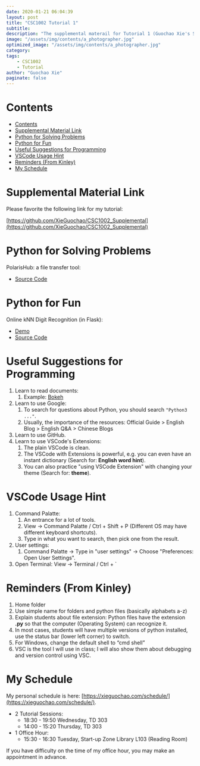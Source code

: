 ```yaml
---
date: 2020-01-21 06:04:39
layout: post
title: "CSC1002 Tutorial 1"
subtitle:
description: "The supplemental materail for Tutorial 1 (Guochao Xie's Session), CSC1002, Spring 2020"
image: "/assets/img/contents/a_photographer.jpg"
optimized_image: "/assets/img/contents/a_photographer.jpg"
category:
tags:
    - CSC1002
    - Tutorial
author: "Guochao Xie"
paginate: false
---
```



Contents
===

- [Contents](#contents)
- [Supplemental Material Link](#supplemental-material-link)
- [Python for Solving Problems](#python-for-solving-problems)
- [Python for Fun](#python-for-fun)
- [Useful Suggestions for Programming](#useful-suggestions-for-programming)
- [VSCode Usage Hint](#vscode-usage-hint)
- [Reminders (From Kinley)](#reminders-from-kinley)
- [My Schedule](#my-schedule)

Supplemental Material Link
===

Please favorite the following link for my tutorial:

[https://github.com/XieGuochao/CSC1002_Supplemental](https://github.com/XieGuochao/CSC1002_Supplemental)


Python for Solving Problems
===

PolarisHub: a file transfer tool:
- [Source Code](https://github.com/PolarisStudio/polarishub_flask)

Python for Fun
===

Online kNN Digit Recognition (in Flask): 
- [Demo](http://120.27.144.199:9000/)
- [Source Code](https://github.com/XieGuochao/knn_flask)

Useful Suggestions for Programming
===

1. Learn to read documents:
   1. Example: [Bokeh](https://github.com/bokeh/bokeh)
2. Learn to use Google:
   1. To search for questions about Python, you should search `"Python3 ..."`.
   2. Usually, the importance of the resources: Official Guide > English Blog > English Q&A > Chinese Blogs
3. Learn to use GitHub.
4. Learn to use VSCode's Extensions:
   1. The plain VSCode is clean.
   2. The VSCode with Extensions is powerful, e.g. you can even have an instant dictionary (Search for: **English word hint**).
   3. You can also practice "using VSCode Extension" with changing your theme (Search for: **theme**).

VSCode Usage Hint
===

1. Command Palatte:
   1. An entrance for a lot of tools.
   2. View -> Command Palatte / Ctrl + Shift + P (Different OS may have different keyboard shortcuts).
   3. Type in what you want to search, then pick one from the result.
2. User settings:
   1. Command Palatte -> Type in "user settings" -> Choose "Preferences: Open User Settings".
3. Open Terminal: View -> Terminal / Ctrl + `

Reminders (From Kinley)
===

1. Home folder
2. Use simple name for folders and python files (basically alphabets a-z)
3. Explain students about file extension: Python files have the extension **.py** so that the computer (Operating System) can recognize it.
4. In most cases, students will have multiple versions of python installed, use the status bar (lower left corner) to switch.
5. For Windows, change the default shell to “cmd shell”
6. VSC is the tool I will use in class; I will also show them about debugging and version control using VSC.

My Schedule
===

My personal schedule is here: [https://xieguochao.com/schedule/](https://xieguochao.com/schedule/).

- 2 Tutorial Sessions:
  - 18:30 - 19:50 Wednesday, TD 303
  - 14:00 - 15:20 Thursday, TD 303
- 1 Office Hour:
  - 15:30 - 16:30 Tuesday, Start-up Zone Library L103 (Reading Room)

If you have difficulty on the time of my office hour, you may make an appointment in advance.
